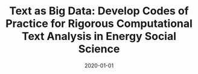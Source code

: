 ---
title: "Text as Big Data: Develop Codes of Practice for Rigorous Computational Text Analysis in Energy Social Science"
collection: publications
permalink: /publications/24
date: 2020-01-01
venue: "Energy Research & Social Science"
citation: "Müller-Hansen, Finn, <b>Callaghan, Max W.</b>, Minx, Jan C.. (2020). &quot;Text as Big Data: Develop Codes of Practice for Rigorous Computational Text Analysis in Energy Social Science.&quot; <i>Energy Research & Social Science</i>. 70()."
doi: "10.1016/j.erss.2020.101691"
---
